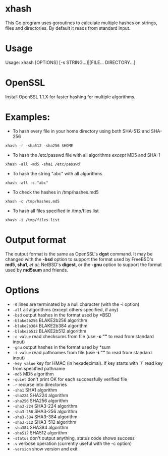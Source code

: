 # xhash
This Go program uses goroutines to calculate multiple hashes on strings, files and directories.  By default it reads from standard input.

# Usage

Usage: xhash [OPTIONS] [-s STRING...]|[FILE... DIRECTORY...]

# OpenSSL

Install OpenSSL 1.1.X for faster hashing for multiple algorithms.

# Examples:

* To hash every file in your home directory using both SHA-512 and SHA-256

`xhash -r -sha512 -sha256 $HOME`

* To hash the /etc/passwd file with all algorithms _except_ MD5 and SHA-1

`xhash -all -md5 -sha1 /etc/passwd`

* To hash the string "abc" with all algorithms

`xhash -all -s "abc"`

* To check the hashes in /tmp/hashes.md5

`xhash -c /tmp/hashes.md5`

* To hash all files specified in /tmp/files.list

`xhash -i /tmp/files.list`

# Output format

The output format is the same as OpenSSL's **dgst** command.  It may be changed with the **-bsd** option to support the format used by FreeBSD's **md5**, **sha1**, _et al_; NetBSD's **digest**, or the **-gnu** option to support the format used by **md5sum** and friends.

# Options

* `-0`
    	lines are terminated by a null character (with the -i option)
* `-all`
    	all algorithms (except others specified, if any)
* `-bsd`
    	output hashes in the format used by \*BSD
* `-blake2b256`
    	BLAKE2b256 algorithm
* `-blake2b384`
    	BLAKE2b384 algorithm
* `-blake2b512`
    	BLAKE2b512 algorithm
* `-c value`
    	read checksums from file (use **-c ""** to read from standard input)
* `-gnu`
    	output hashes in the format used by \*sum
* `-i value`
    	read pathnames from file (use **-i ""** to read from standard input)
* `-key value`
    	key for HMAC (in hexadecimal). If key starts with '/' read key from specified pathname
* `-md5`
    	MD5 algorithm
* `-quiet`
    	don't print OK for each successfully verified file
* `-r`
	recurse into directories
* `-sha1`
    	SHA1 algorithm
* `-sha224`
    	SHA224 algorithm
* `-sha256`
    	SHA256 algorithm
* `-sha3-224`
    	SHA3-224 algorithm
* `-sha3-256`
    	SHA3-256 algorithm
* `-sha3-384`
    	SHA3-384 algorithm
* `-sha3-512`
    	SHA3-512 algorithm
* `-sha384`
    	SHA384 algorithm
* `-sha512`
    	SHA512 algorithm
* `-status`
    	don't output anything, status code shows success
* `-v`
	verbose operation (currently useful with the -c option)
* `-version`
    	show version and exit
